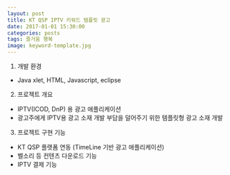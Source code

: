 ```yaml
---
layout: post
title: KT QSP IPTV 키워드 템플릿 광고 
date: 2017-01-01 15:30:00 
categories: posts 
tags: 즐거움 행복
image: keyword-template.jpg
---
```


1) 개발 환경  
- Java xlet, HTML, Javascript, eclipse

2) 프로젝트 개요  
- IPTV(ICOD, DnP) 용 광고 애플리케이션  
- 광고주에게 IPTV용 광고 소재 개발 부담을 덜어주기 위한 템플릿형 광고 소재 개발  

3) 프로젝트 구현 기능  
- KT QSP 플랫폼 연동 (TimeLine 기반 광고 애플리케이션)  
- 벨소리 등 컨텐츠 다운로드 기능  
- IPTV 결제 기능  
